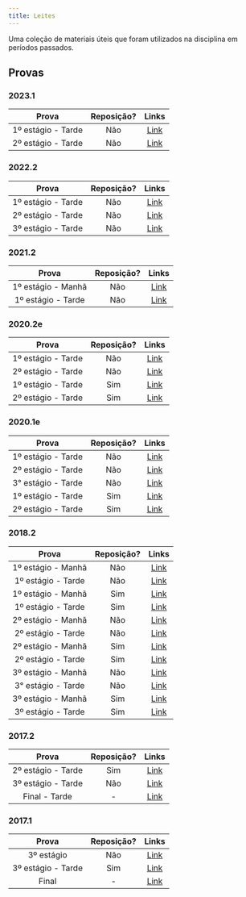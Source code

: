 ```yaml
---
title: Leites
---
```


Uma coleção de materiais úteis que foram utilizados na disciplina em períodos passados.

## Provas

### 2023.1
|    **Prova**      | **Reposição?** | **Links** |
|:----------------: | :------------: | :-------: |
1º estágio - Tarde | Não | [Link](https://drive.google.com/file/d/13i3QlfLoitch56mY85H1mSFdhhJ9qDxS/view?usp=sharing) |
2º estágio - Tarde | Não | [Link](https://drive.google.com/file/d/1ZbcB8opHazaU3T8kPMeqHWHQjYV8WeNM/view?usp=sharing) |

### 2022.2
|    **Prova**      | **Reposição?** | **Links** |
|:----------------: | :------------: | :-------: |
1º estágio - Tarde | Não | [Link](https://drive.google.com/file/d/1hIPggSqA_mzpSArYAMpo3F3stddPCd4f/view?usp=drive_link) |
2º estágio - Tarde | Não | [Link](https://drive.google.com/file/d/1ZTrhN4A8IWznrpPahSFphIMAmtoR4BpJ/view?usp=drive_link) |
3º estágio - Tarde | Não | [Link](https://drive.google.com/file/d/1r2zhZE_JxY4oZiRyeIaBdB3JBb7HdEBU/view?usp=drive_link) |

### 2021.2
|    **Prova**      | **Reposição?** | **Links** |
|:----------------: | :------------: | :-------: |
1º estágio - Manhã | Não | [Link](https://drive.google.com/file/d/18dS61Ve0QbHDnQvz0hx6htzGQGCoCqHD/view?usp=sharing) |
1º estágio - Tarde | Não | [Link](https://drive.google.com/file/d/1ovl_PFDYo1VBwSvA7knRix_iPeGFqgdV/view?usp=sharing) |

### 2020.2e

|     **Prova**      | **Reposição?** |                                         **Links**                                          |
| :----------------: | :------------: | :----------------------------------------------------------------------------------------: |
| 1º estágio - Tarde |      Não       | [Link](https://drive.google.com/file/d/1_IUuwWspXrg4SnFk3hdGw6pfqb8CSMxY/view?usp=sharing) |
| 2º estágio - Tarde |      Não       | [Link](https://drive.google.com/file/d/1OxIDDHqTK8QUOtLEAkbg7-IZfa71UNNo/view?usp=sharing) |
| 1º estágio - Tarde |      Sim       | [Link](https://drive.google.com/file/d/1hwDxtblr5Sm7y3kZ2np9DSWUSe-gB2is/view?usp=sharing) |
| 2º estágio - Tarde |      Sim       | [Link](https://drive.google.com/file/d/1NneHrkHpnPf5HnKnSfcwwknyVjBkC3Bc/view?usp=sharing) |

### 2020.1e

|     **Prova**      | **Reposição?** |                                         **Links**                                          |
| :----------------: | :------------: | :----------------------------------------------------------------------------------------: |
| 1º estágio - Tarde |      Não       | [Link](https://drive.google.com/file/d/1w5HOptx3vmwvOHxaqY6gh6xOKGJE63o3/view?usp=sharing) |
| 2º estágio - Tarde |      Não       | [Link](https://drive.google.com/file/d/1JhM6XlMcYgVdV3fswiQS61lEj6h69IdW/view?usp=sharing) |
| 3° estágio - Tarde |      Não       | [Link](https://drive.google.com/file/d/1Cmh5uVkLX68hb9vg5fRklXHACvKIpChj/view?usp=sharing) |
| 1º estágio - Tarde |      Sim       | [Link](https://drive.google.com/file/d/1Pnh74Gd_ZkodRIS3DNajEm02L3qpmNE0/view?usp=sharing) |
| 2º estágio - Tarde |      Sim       | [Link](https://drive.google.com/file/d/1ntYXXr4xLD_TPTjnTU45PftI3o4HVaHu/view?usp=sharing) |

### 2018.2

|     **Prova**      | **Reposição?** |                                 **Links**                                  |
| :----------------: | :------------: | :------------------------------------------------------------------------: |
| 1º estágio - Manhã |      Não       | [Link](https://drive.google.com/open?id=1NiVh-zt6JuH24lGvSMw_dFkyK0wCmr0I) |
| 1º estágio - Tarde |      Não       | [Link](https://drive.google.com/open?id=1T4yuyQgLmiaU5rASXbhuxthml7A3_gSJ) |
| 1º estágio - Manhã |      Sim       | [Link](https://drive.google.com/open?id=1-q7qe8L8CnHZAQmK1soriwgYIcfRt-JE) |
| 1º estágio - Tarde |      Sim       | [Link](https://drive.google.com/open?id=18VFYyo2r76a5EWOj2t-45QdQrh6YFueq) |
| 2º estágio - Manhã |      Não       | [Link](https://drive.google.com/open?id=10F7h3C7-W59ahgrNVOip1ZYkEM-XtJwy) |
| 2º estágio - Tarde |      Não       | [Link](https://drive.google.com/open?id=1Z9x8vt6lxl_r6UF6_mVZWJnwLrzFm8YR) |
| 2º estágio - Manhã |      Sim       | [Link](https://drive.google.com/open?id=1umDmyaQ3OkKD1GIHVbNvLLp85EXMFOfp) |
| 2º estágio - Tarde |      Sim       | [Link](https://drive.google.com/open?id=1a-Tt4IftVTJG79ebFzP60DIs1SWi0fL6) |
| 3º estágio - Manhã |      Não       | [Link](https://drive.google.com/open?id=1qysUXK3e_oVETjrWfdXhELgjZ0gc77oc) |
| 3° estágio - Tarde |      Não       | [Link](https://drive.google.com/open?id=1MMomH-E47pR5oTYD1J6HqdkNmOT4eFWH) |
| 3º estágio - Manhã |      Sim       | [Link](https://drive.google.com/open?id=1GnEguOvDQ22jvSFlNkrT5Of8GcjC1f9l) |
| 3º estágio - Tarde |      Sim       | [Link](https://drive.google.com/open?id=1ARlecDaDEfxFNYhDkvK8C-mHEjpqJ_9W) |

### 2017.2

|     **Prova**      | **Reposição?** |                                 **Links**                                  |
| :----------------: | :------------: | :------------------------------------------------------------------------: |
| 2º estágio - Tarde |      Sim       | [Link](https://drive.google.com/file/d/1sq4dZUcmQZny7ZHyO-H9l2Fp60FrrOF-)  |
| 3º estágio - Tarde |      Não       | [Link](https://drive.google.com/open?id=1tXJikiVM85zRx8nSUY634ixUmGDAHwaB) |
|   Final - Tarde    |       -        | [Link](https://drive.google.com/open?id=1Ah2Fk7nEF-993tanSMu9JJBndKTd5mCR) |

### 2017.1

|     **Prova**      | **Reposição?** |                                 **Links**                                  |
| :----------------: | :------------: | :------------------------------------------------------------------------: |
|     3º estágio     |      Não       | [Link](https://drive.google.com/open?id=1LVqcSX1h8Hny_jMncuf0ag45kL-hAjvL) |
| 3º estágio - Tarde |      Sim       | [Link](https://drive.google.com/open?id=1wAEa1zivQw1sauT9e3BTVrrnmQr_rcFd) |
|       Final        |       -        | [Link](https://drive.google.com/open?id=1bE17azD4RjRfFOzO4HNSm1f9rFtTnu76) |
